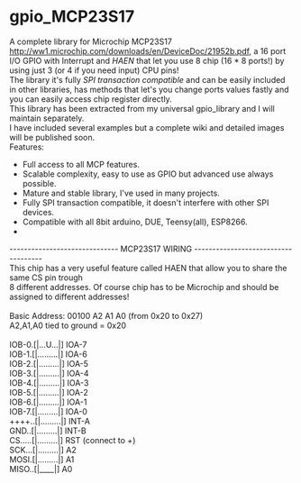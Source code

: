 # gpio_MCP23S17
A complete library for Microchip MCP23S17 http://ww1.microchip.com/downloads/en/DeviceDoc/21952b.pdf, a 16 port I/O GPIO with Interrupt and *HAEN* that let you use 8 chip (16 * 8 ports!) by using just 3 (or 4 if you need input) CPU pins!<br>
The library it's fully *SPI transaction compatible* and can be easily included in other libraries, has methods that let's you change ports values fastly and you can easily access chip register directly.<br>
This library has been extracted from my universal gpio_library and I will maintain separately.<br>
I have included several examples but a complete wiki and detailed images will be published soon.<br>
Features:<br>
 - Full access to all MCP features.
 - Scalable complexity, easy to use as GPIO but advanced use always possible.
 - Mature and stable library, I've used in many projects.
 - Fully SPI transaction compatible, it doesn't interfere with other SPI devices.
 - Compatible with all 8bit arduino, DUE, Teensy(all), ESP8266.
 - 
 
------------------------------ MCP23S17 WIRING ------------------------------------<br>
This chip has a very useful feature called HAEN that allow you to share the same CS pin trough<br>
8 different addresses. Of course chip has to be Microchip and should be assigned to different addresses!<br>
<br>
Basic Address:  00100 A2 A1 A0 (from 0x20 to 0x27)<br>
A2,A1,A0 tied to ground = 0x20<br>
<br>
IOB-0.[|...U...|] IOA-7<br>
IOB-1.[|.........|] IOA-6<br>
IOB-2.[|.........|] IOA-5<br>
IOB-3.[|.........|] IOA-4<br>
IOB-4.[|.........|] IOA-3<br>
IOB-5.[|.........|] IOA-2<br>
IOB-6.[|.........|] IOA-1<br>
IOB-7.[|.........|] IOA-0<br>
++++..[|.........|] INT-A<br>
GND..[|.........|] INT-B<br>
CS.....[|.........|] RST (connect to +)<br>
SCK...[|.........|] A2<br>
MOSI.[|.........|] A1<br>
MISO..[|____|] A0<br>
<br>
